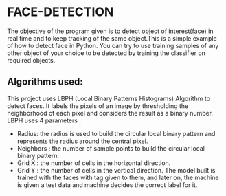 # FACE-DETECTION

The objective of the program given is to detect object of interest(face) in real time and to keep tracking of the same object.This is a simple example of how to detect face in Python. You can try to use training samples of any other object of your choice to be detected by training the classifier on required objects.

## Algorithms used:

This project uses LBPH (Local Binary Patterns Histograms) Algorithm to detect faces. It labels the pixels of an image by thresholding the neighborhood of each pixel and considers the result as a binary number.
LBPH uses 4 parameters :
* Radius: the radius is used to build the circular local binary pattern and represents the radius around the
central pixel.
 * Neighbors : the number of sample points to build the circular local binary pattern.
* Grid X : the number of cells in the horizontal direction.
* Grid Y : the number of cells in the vertical direction.
The model built is trained with the faces with tag given to them, and later on, the machine is given a test data and machine decides the correct label for it.

